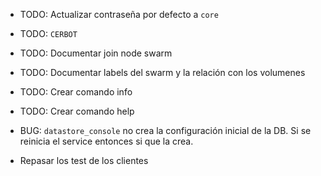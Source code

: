 
* TODO: Actualizar contraseña por defecto a `core`

* TODO: `CERBOT`

* TODO: Documentar join node swarm

* TODO: Documentar labels del swarm y la relación con los volumenes

* TODO: Crear comando info

* TODO: Crear comando help

* BUG: `datastore_console` no crea la configuración inicial de la DB.
       Si se reinicia el service entonces si que la crea.

* Repasar los test de los clientes
